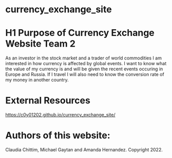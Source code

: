 # currency_exchange_site

# H1 Purpose of Currency Exchange Website Team 2

As an investor in the stock market and a trader of world commodities I am interested in how currency is affected by global events.
I want to know what the value of my currency is and will be given the recent events occuring in Europe and Russia.
If I travel I will also need to know the conversion rate of my money in another country.

# External Resources
https://c0y01202.github.io/currency_exchange_site/

# Authors of this website:

Claudia Chittim, Michael Gaytan and Amanda Hernandez. Copyright 2022.
